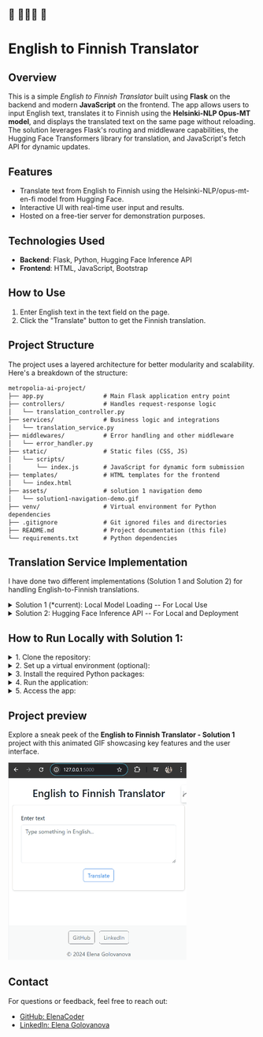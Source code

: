 🔔 🦄🦄🦄 🔔
---

# English to Finnish Translator

## Overview

This is a simple *English to Finnish Translator* built using **Flask** on the backend and modern **JavaScript** on the frontend. The app allows users to input English text, translates it to Finnish using the **Helsinki-NLP Opus-MT model**, and displays the translated text on the same page without reloading. The solution leverages Flask's routing and middleware capabilities, the Hugging Face Transformers library for translation, and JavaScript's fetch API for dynamic updates.

## Features

- Translate text from English to Finnish using the Helsinki-NLP/opus-mt-en-fi model from Hugging Face.
- Interactive UI with real-time user input and results.
- Hosted on a free-tier server for demonstration purposes.

## Technologies Used

- **Backend**: Flask, Python, Hugging Face Inference API
- **Frontend**: HTML, JavaScript, Bootstrap

## How to Use

1. Enter English text in the text field on the page.
2. Click the "Translate" button to get the Finnish translation.

## Project Structure

The project uses a layered architecture for better modularity and scalability.
Here's a breakdown of the structure:

```
metropolia-ai-project/
├── app.py                 # Main Flask application entry point
├── controllers/           # Handles request-response logic
│   └── translation_controller.py
├── services/              # Business logic and integrations
│   └── translation_service.py
├── middlewares/           # Error handling and other middleware
│   └── error_handler.py
├── static/                # Static files (CSS, JS)
│   └── scripts/
│       └── index.js       # JavaScript for dynamic form submission
├── templates/             # HTML templates for the frontend
│   └── index.html
├── assets/                # solution 1 navigation demo
│   └── solution1-navigation-demo.gif
├── venv/                  # Virtual environment for Python dependencies
├── .gitignore             # Git ignored files and directories
├── README.md              # Project documentation (this file)
└── requirements.txt       # Python dependencies
```

## Translation Service Implementation

I have done two different implementations (Solution 1 and Solution 2) for handling English-to-Finnish translations.
<details>

<summary>Solution 1 (*current): Local Model Loading -- For Local Use</summary>
This solution uses the Helsinki-NLP/opus-mt-en-fi translation model from Hugging Face by loading it locally via the transformers library.

**Advantages:**
- No reliance on external APIs.
- Ideal for local development on machines with sufficient memory.

**Limitations:**
- Memory-intensive and cannot be deployed on free-tier platforms like Render.
- Requires downloading and initializing the entire model on the local machine.

</details>

<details>
<summary>Solution 2: Hugging Face Inference API -- For Local and Deployment</summary>
This solution utilizes the Hugging Face Inference API, offloading the translation model to Hugging Face’s servers.

**Advantages:**
- Lightweight and works well on platforms with limited memory, such as free-tier Render deployments.
- Can be deployed and accessed remotely.

**Limitations:**
- Depends on the availability and performance of the Hugging Face API.
- Requires a valid Hugging Face API token.

</details>

## How to Run Locally with Solution 1:

<details>

<summary>1. Clone the repository:</summary>

```
git clone https://github.com/ElenaCoder/metropolia-ai-project-local.git
cd metropolia-ai-project-local
```
</details>

<details>

<summary>2. Set up a virtual environment (optional):</summary>

```
python -m venv venv
source venv/Scripts/activate  # Windows
# or
source venv/bin/activate      # macOS/Linux
```
</details>

<details>

<summary>3. Install the required Python packages:</summary>

```
pip install -r requirements.txt
```
</details>

<details>

<summary>4. Run the application:</summary>

```
python app.py
```
</details>

<details>

<summary>5. Access the app:</summary>

Open `http://127.0.0.1:5000` in your browser.

</details>


## Project preview

Explore a sneak peek of the **English to Finnish Translator - Solution 1** project with this animated GIF showcasing key features and the user interface.

![UI project GIF](./assets/solution1-navigation-demo.gif)

## Contact
For questions or feedback, feel free to reach out:
 - [GitHub: ElenaCoder](https://github.com/ElenaCoder)
 - [LinkedIn: Elena Golovanova](https://www.linkedin.com/in/elena-golovanova/)
